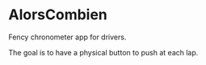 # AlorsCombien
Fency chronometer app for drivers.

The goal is to have a physical button to push at each lap.
